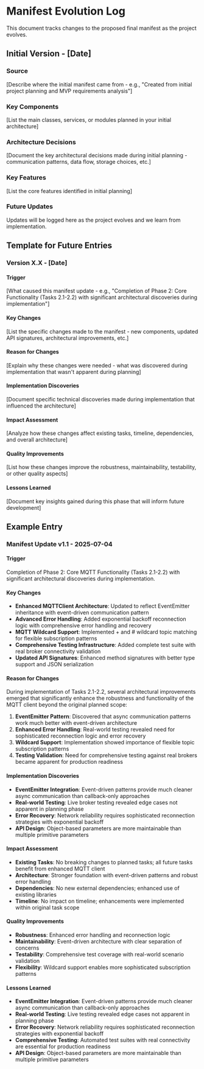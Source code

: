 # Manifest Evolution Log

This document tracks changes to the proposed final manifest as the project evolves.

## Initial Version - [Date]

### Source
[Describe where the initial manifest came from - e.g., "Created from initial project planning and MVP requirements analysis"]

### Key Components
[List the main classes, services, or modules planned in your initial architecture]

### Architecture Decisions
[Document the key architectural decisions made during initial planning - communication patterns, data flow, storage choices, etc.]

### Key Features
[List the core features identified in initial planning]

### Future Updates
Updates will be logged here as the project evolves and we learn from implementation.

## Template for Future Entries

### Version X.X - [Date]

#### Trigger
[What caused this manifest update - e.g., "Completion of Phase 2: Core Functionality (Tasks 2.1-2.2) with significant architectural discoveries during implementation"]

#### Key Changes
[List the specific changes made to the manifest - new components, updated API signatures, architectural improvements, etc.]

#### Reason for Changes
[Explain why these changes were needed - what was discovered during implementation that wasn't apparent during planning]

#### Implementation Discoveries
[Document specific technical discoveries made during implementation that influenced the architecture]

#### Impact Assessment
[Analyze how these changes affect existing tasks, timeline, dependencies, and overall architecture]

#### Quality Improvements
[List how these changes improve the robustness, maintainability, testability, or other quality aspects]

#### Lessons Learned
[Document key insights gained during this phase that will inform future development]

## Example Entry

### Manifest Update v1.1 - 2025-07-04

#### Trigger
Completion of Phase 2: Core MQTT Functionality (Tasks 2.1-2.2) with significant architectural discoveries during implementation.

#### Key Changes
- **Enhanced MQTTClient Architecture**: Updated to reflect EventEmitter inheritance with event-driven communication pattern
- **Advanced Error Handling**: Added exponential backoff reconnection logic with comprehensive error handling and recovery
- **MQTT Wildcard Support**: Implemented + and # wildcard topic matching for flexible subscription patterns
- **Comprehensive Testing Infrastructure**: Added complete test suite with real broker connectivity validation
- **Updated API Signatures**: Enhanced method signatures with better type support and JSON serialization

#### Reason for Changes
During implementation of Tasks 2.1-2.2, several architectural improvements emerged that significantly enhance the robustness and functionality of the MQTT client beyond the original planned scope:

1. **EventEmitter Pattern**: Discovered that async communication patterns work much better with event-driven architecture
2. **Enhanced Error Handling**: Real-world testing revealed need for sophisticated reconnection logic and error recovery
3. **Wildcard Support**: Implementation showed importance of flexible topic subscription patterns
4. **Testing Validation**: Need for comprehensive testing against real brokers became apparent for production readiness

#### Implementation Discoveries
- **EventEmitter Integration**: Event-driven patterns provide much cleaner async communication than callback-only approaches
- **Real-world Testing**: Live broker testing revealed edge cases not apparent in planning phase
- **Error Recovery**: Network reliability requires sophisticated reconnection strategies with exponential backoff
- **API Design**: Object-based parameters are more maintainable than multiple primitive parameters

#### Impact Assessment
- **Existing Tasks**: No breaking changes to planned tasks; all future tasks benefit from enhanced MQTT client
- **Architecture**: Stronger foundation with event-driven patterns and robust error handling
- **Dependencies**: No new external dependencies; enhanced use of existing libraries
- **Timeline**: No impact on timeline; enhancements were implemented within original task scope

#### Quality Improvements
- **Robustness**: Enhanced error handling and reconnection logic
- **Maintainability**: Event-driven architecture with clear separation of concerns
- **Testability**: Comprehensive test coverage with real-world scenario validation
- **Flexibility**: Wildcard support enables more sophisticated subscription patterns

#### Lessons Learned
- **EventEmitter Integration**: Event-driven patterns provide much cleaner async communication than callback-only approaches
- **Real-world Testing**: Live testing revealed edge cases not apparent in planning phase
- **Error Recovery**: Network reliability requires sophisticated reconnection strategies with exponential backoff
- **Comprehensive Testing**: Automated test suites with real connectivity are essential for production readiness
- **API Design**: Object-based parameters are more maintainable than multiple primitive parameters